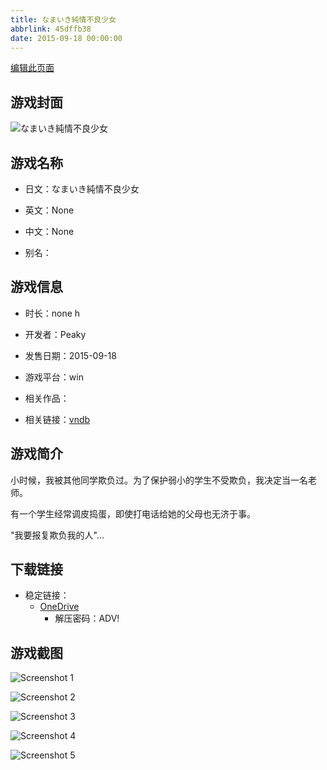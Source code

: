 ```yaml
---
title: なまいき純情不良少女
abbrlink: 45dffb38
date: 2015-09-18 00:00:00
---
```

[编辑此页面](https://github.com/ACG-3/ADV3-source/blob/main/source/_posts/games/%E3%81%AA%E3%81%BE%E3%81%84%E3%81%8D%E7%B4%94%E6%83%85%E4%B8%8D%E8%89%AF%E5%B0%91%E5%A5%B3.md)

## 游戏封面

![なまいき純情不良少女](https://pan.timero.xyz/d/onedrive/img_lib_001/%E3%81%AA%E3%81%BE%E3%81%84%E3%81%8D%E7%B4%94%E6%83%85%E4%B8%8D%E8%89%AF%E5%B0%91%E5%A5%B3_cover.avif)


## 游戏名称

- 日文：なまいき純情不良少女
- 英文：None
- 中文：None

- 别名：


## 游戏信息

- 时长：none h
- 开发者：Peaky
- 发售日期：2015-09-18
- 游戏平台：win
- 相关作品：

- 相关链接：[vndb](https://vndb.org/v18273)


## 游戏简介

小时候，我被其他同学欺负过。为了保护弱小的学生不受欺负，我决定当一名老师。

有一个学生经常调皮捣蛋，即使打电话给她的父母也无济于事。

"我要报复欺负我的人"...


## 下载链接

- 稳定链接：
    - [OneDrive](https://pan.timero.xyz/onedrive/adv_lib_001/%E3%81%AA%E3%81%BE%E3%81%84%E3%81%8D%E7%B4%94%E6%83%85%E4%B8%8D%E8%89%AF%E5%B0%91%E5%A5%B3)
        - 解压密码：ADV!



## 游戏截图


![Screenshot 1](https://pan.timero.xyz/d/onedrive/img_lib_001/%E3%81%AA%E3%81%BE%E3%81%84%E3%81%8D%E7%B4%94%E6%83%85%E4%B8%8D%E8%89%AF%E5%B0%91%E5%A5%B3_Screenshot_1.avif)

![Screenshot 2](https://pan.timero.xyz/d/onedrive/img_lib_001/%E3%81%AA%E3%81%BE%E3%81%84%E3%81%8D%E7%B4%94%E6%83%85%E4%B8%8D%E8%89%AF%E5%B0%91%E5%A5%B3_Screenshot_2.avif)

![Screenshot 3](https://pan.timero.xyz/d/onedrive/img_lib_001/%E3%81%AA%E3%81%BE%E3%81%84%E3%81%8D%E7%B4%94%E6%83%85%E4%B8%8D%E8%89%AF%E5%B0%91%E5%A5%B3_Screenshot_3.avif)

![Screenshot 4](https://pan.timero.xyz/d/onedrive/img_lib_001/%E3%81%AA%E3%81%BE%E3%81%84%E3%81%8D%E7%B4%94%E6%83%85%E4%B8%8D%E8%89%AF%E5%B0%91%E5%A5%B3_Screenshot_4.avif)

![Screenshot 5](https://pan.timero.xyz/d/onedrive/img_lib_001/%E3%81%AA%E3%81%BE%E3%81%84%E3%81%8D%E7%B4%94%E6%83%85%E4%B8%8D%E8%89%AF%E5%B0%91%E5%A5%B3_Screenshot_5.avif)

